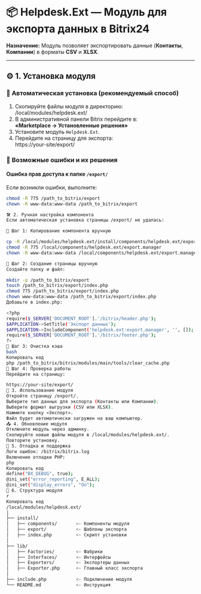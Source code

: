 # 📦 **Helpdesk.Ext — Модуль для экспорта данных в Bitrix24**  

**Назначение:** Модуль позволяет экспортировать данные (**Контакты**, **Компании**) в форматы **CSV** и **XLSX**.

---

## ⚙️ **1. Установка модуля**

### 📌 **Автоматическая установка (рекомендуемый способ)**  
1. Скопируйте файлы модуля в директорию:  
/local/modules/helpdesk.ext/
2. В административной панели Bitrix перейдите в:  
**«Marketplace → Установленные решения»**  
3. Установите модуль `Helpdesk.Ext`.  
4. Перейдите на страницу для экспорта:  
https://your-site/export/

### 🚨 **Возможные ошибки и их решения**

#### **Ошибка прав доступа к папке `/export/`**  
Если возникли ошибки, выполните:  
```bash
chmod -R 775 /path_to_bitrix/export
chown -R www-data:www-data /path_to_bitrix/export

🛠️ 2. Ручная настройка компонента
Если автоматическая установка страницы /export/ не удалась:

📌 Шаг 1: Копирование компонента вручную

cp -R /local/modules/helpdesk.ext/install/components/helpdesk.ext/export.manager /local/components/helpdesk.ext/export.manager
chmod -R 775 /local/components/helpdesk.ext/export.manager
chown -R www-data:www-data /local/components/helpdesk.ext/export.manager

📌 Шаг 2: Создание страницы вручную
Создайте папку и файл:

mkdir -p /path_to_bitrix/export
touch /path_to_bitrix/export/index.php
chmod 775 /path_to_bitrix/export/index.php
chown www-data:www-data /path_to_bitrix/export/index.php
Добавьте в index.php:

<?php
require($_SERVER['DOCUMENT_ROOT'].'/bitrix/header.php');
$APPLICATION->SetTitle('Экспорт данных');
$APPLICATION->IncludeComponent('helpdesk.ext:export.manager', '', []);
require($_SERVER['DOCUMENT_ROOT'].'/bitrix/footer.php');
?>
📌 Шаг 3: Очистка кэша
bash
Копировать код
php /path_to_bitrix/bitrix/modules/main/tools/clear_cache.php
📌 Шаг 4: Проверка работы
Перейдите на страницу:

https://your-site/export/
📝 3. Использование модуля
Откройте страницу /export/.
Выберите тип данных для экспорта (Контакты или Компании).
Выберите формат выгрузки (CSV или XLSX).
Нажмите кнопку «Экспорт».
Файл будет автоматически загружен на ваш компьютер.
📤 4. Обновление модуля
Отключите модуль через админку.
Скопируйте новые файлы модуля в /local/modules/helpdesk.ext/.
Повторите установку.
🐞 5. Отладка и поддержка
Логи ошибок: /bitrix/bitrix.log
Включение отладки PHP:
php
Копировать код
define("BX_DEBUG", true);
@ini_set("error_reporting", E_ALL);
@ini_set("display_errors", "On");
📂 6. Структура модуля
r
Копировать код
/local/modules/helpdesk.ext/
│
├── install/
│   ├── components/       <- Компоненты модуля
│   ├── export/           <- Шаблоны экспорта
│   ├── index.php         <- Скрипт установки
│
├── lib/
│   ├── Factories/        <- Фабрики
│   ├── Interfaces/       <- Интерфейсы
│   ├── Exporters/        <- Экспортеры данных
│   ├── Exporter.php      <- Главный класс экспорта
│
├── include.php           <- Подключение модуля
└── README.md             <- Инструкция


